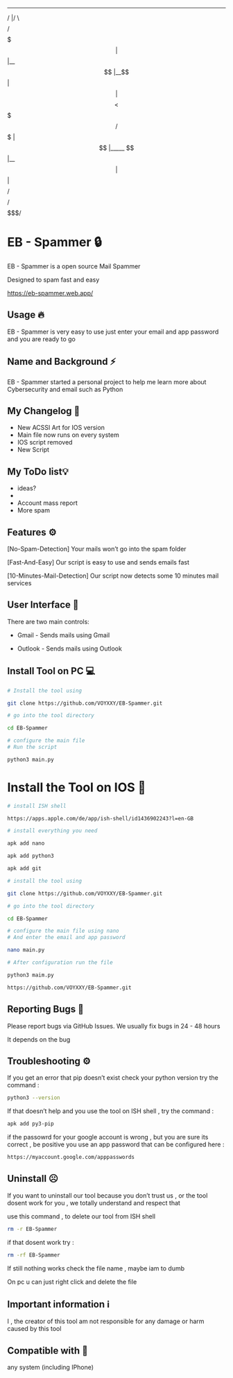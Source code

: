  ________  _______  
/        |/       \ 
$$$$$$$$/ $$$$$$$  |
$$ |__    $$ |__$$ |
$$    |   $$    $$< 
$$$$$/    $$$$$$$  |
$$ |_____ $$ |__$$ |
$$       |$$    $$/ 
$$$$$$$$/ $$$$$$$/  
                    

# EB - Spammer 🔒
EB - Spammer is a open source Mail Spammer 

Designed to spam fast and easy 

https://eb-spammer.web.app/

## Usage 🔥
EB - Spammer is very easy to use 
just enter your email and app password 
and you are ready to go 

## Name and Background ⚡️
EB - Spammer started a personal project to help me learn more about Cybersecurity and email such as Python 

## My Changelog 📁
* New ACSSI Art for IOS version
* Main file now runs on every system
* IOS script removed 
* New Script 

## My ToDo list💡
* ideas?
* 
* Account mass report
* More spam 

## Features ⚙️

[No-Spam-Detection] 
Your mails won’t go into the spam folder 

[Fast-And-Easy]
Our script is easy to use and sends emails fast 

[10-Minutes-Mail-Detection] 
Our script now detects some 10 minutes mail services

## User Interface 📲
There are two main controls:

* Gmail - Sends mails using Gmail 

* Outlook - Sends mails using Outlook 

## Install Tool on PC 💻

```sh
# Install the tool using 

git clone https://github.com/VOYXXY/EB-Spammer.git

# go into the tool directory 

cd EB-Spammer

# configure the main file
# Run the script 

python3 main.py

```

# Install the Tool on IOS 📱

```sh
# install ISH shell 

https://apps.apple.com/de/app/ish-shell/id1436902243?l=en-GB

# install everything you need 

apk add nano 

apk add python3 

apk add git 

# install the tool using 

git clone https://github.com/VOYXXY/EB-Spammer.git

# go into the tool directory 

cd EB-Spammer

# configure the main file using nano 
# And enter the email and app password 

nano main.py

# After configuration run the file 

python3 maim.py

```

```sh
https://github.com/VOYXXY/EB-Spammer.git
```

## Reporting Bugs 🐞 
Please report bugs via GitHub Issues. 
We usually fix bugs in 24 - 48 hours 

It depends on the bug 


## Troubleshooting ⚙️

If you get an error that pip doesn’t exist 
check your python version 
try the command : 

```sh
python3 --version
```

If that doesn’t help and you use the tool on ISH shell , try the command : 

```sh
apk add py3-pip
```

if the passowrd for your google account is wrong , but you are sure its correct , be positive you use an app password that can be configured here :

```sh
https://myaccount.google.com/apppasswords
```

## Uninstall ☹️

If you want to uninstall our tool 
because you don’t trust us , or the tool dosent work for you , we totally understand and respect that 

use this command , to delete our tool from ISH shell 

```sh
rm -r EB-Spammer
```

if that dosent work try : 

```sh 
rm -rf EB-Spammer
```

If still nothing works check the file name , maybe iam to dumb 


On pc u can just right click and delete the file 

## Important information ℹ️ 

I , the creator of this tool am not responsible for any damage or harm caused by this tool 


## Compatible with 💎

any system
(including IPhone)
